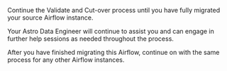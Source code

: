 Continue the Validate and Cut-over process until you have fully migrated your source Airflow instance.

Your Astro Data Engineer will continue to assist you and can engage in further help sessions as needed throughout the process.

After you have finished migrating this Airflow, continue on with the same process for any other Airflow instances.
